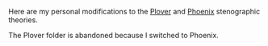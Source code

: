 Here are my personal modifications to the
[Plover](https://www.openstenoproject.org/)
and
[Phoenix](https://www.chicorymeadow.com/)
stenographic theories.

The Plover folder is abandoned because I switched to Phoenix.

